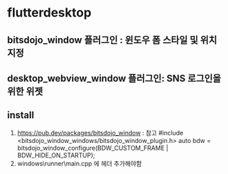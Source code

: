 # flutterdesktop


## bitsdojo_window 플러그인 : 윈도우 폼 스타일 및 위치지정
## desktop_webview_window 플러그인: SNS 로그인을 위한 위젯

## install
1. https://pub.dev/packages/bitsdojo_window : 참고
    #include <bitsdojo_window_windows/bitsdojo_window_plugin.h>
    auto bdw = bitsdojo_window_configure(BDW_CUSTOM_FRAME | BDW_HIDE_ON_STARTUP);
2. windows\runner\main.cpp 에 헤더 추가해야함
